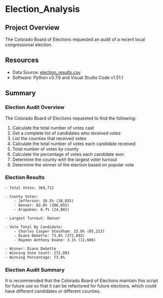# Election_Analysis

## Project Overview
The Colorado Board of Elections requested an audit of a recent local congressional election.

## Resources
 - Data Source: [election_results.csv](https://github.com/acfthomson/Election_Analysis/blob/main/election_results.csv)
 - Software: Python v3.7.6 and Visual Studio Code v1.51.1
  
## Summary
### Election Audit Overview
The Colorado Board of Elections requested to find the following:
1. Calculate the total number of votes cast
2. Get a complete list of candidates who received votes
3. List the counties that received votes
4. Calculate the total number of votes each candidate received
5. Total number of votes by county
6. Calculate the percentage of votes each candidate won
7. Determine the county with the largest voter turnout
8. Determine the winner of the election based on popular vote

### Election Results
    - Total Votes: 369,711

    - County Votes:
        - Jefferson: 10.5% (38,855)
        - Denver: 82.8% (306,055)
        - Arapahoe: 6.7% (24,801)

    - Largest Turnout: Denver

    - Vote Total By Candidate:
        - Charles Casper Stockham: 23.0% (85,213)
        - Diana DeGette: 73.8% (272,892)
        - Raymon Anthony Doane: 3.1% (11,606)

    - Winner: Diana DeGette
    - Winning Vote Count: 272,892
    - Winning Percentage: 73.8%


### Election Audit Summary
It is recommended that the Colorado Board of Elections maintain this script for future use so that it can be refactored for future elections, which could have different candidates or different counties.
